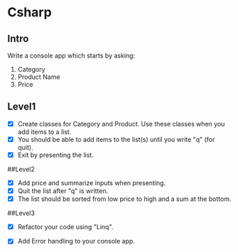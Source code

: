 # Csharp
## Intro
Write a console app which starts by asking:
1. Category
2. Product Name
3. Price

## Level1
- [x] Create classes for Category and Product. Use these classes when you add items to a list.
- [x] You
should be able to add items to the list(s) until you write "q" (for quit).
- [x] Exit by presenting the list.

##Level2
- [x] Add price and summarize inputs when presenting.
- [x] Quit the list after "q" is written.
- [x] The list should be sorted from low price to high and a sum at the bottom.

##Level3
- [x] Refactor your code using "Linq".
- [x] Add Error handling to your console app.

 
